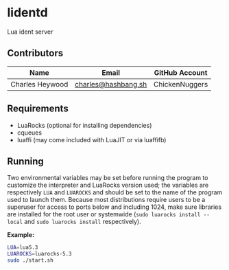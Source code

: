 # lidentd
Lua ident server

## Contributors

| Name            | Email                | GitHub Account |
| ----------------|----------------------|--------------- |
| Charles Heywood | charles@hashbang.sh  | ChickenNuggers |


## Requirements

 * LuaRocks (optional for installing dependencies)
 * cqueues
 * luaffi (may come included with LuaJIT or via luaffifb)

## Running

Two environmental variables may be set before running the program to customize
the interpreter and LuaRocks version used; the variables are respectively `LUA`
and `LUAROCKS` and should be set to the name of the program used to launch
them. Because most distributions require users to be a superuser for access to
ports below and including 1024, make sure libraries are installed for the root
user or systemwide (`sudo luarocks install --local` and `sudo luarocks install`
respectively).

**Example:**

```sh
LUA=lua5.3
LUAROCKS=luarocks-5.3
sudo ./start.sh
```
